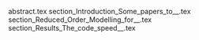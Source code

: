 abstract.tex
section_Introduction_Some_papers_to__.tex
section_Reduced_Order_Modelling_for__.tex
section_Results_The_code_speed__.tex
